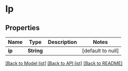 # Ip
## Properties

Name | Type | Description | Notes
------------ | ------------- | ------------- | -------------
**ip** | **String** |  | [default to null]

[[Back to Model list]](../README.md#documentation-for-models) [[Back to API list]](../README.md#documentation-for-api-endpoints) [[Back to README]](../README.md)

